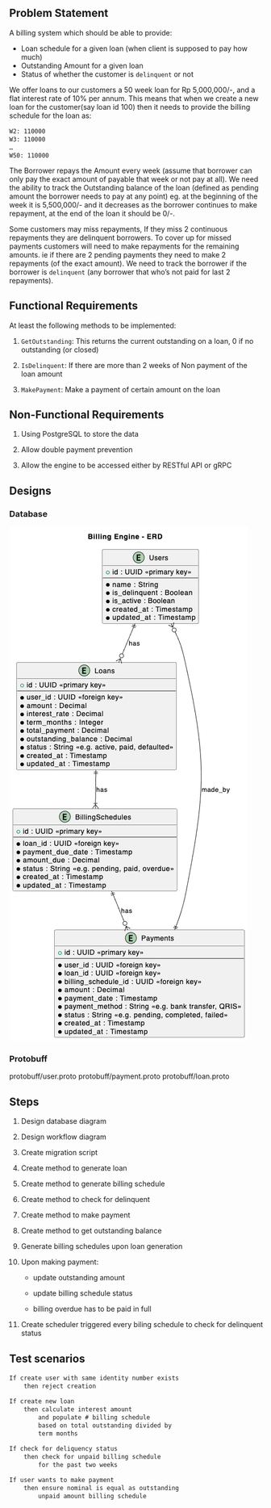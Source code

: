 ## Problem Statement

A billing system which should be able to provide:
- Loan schedule for a given loan (when client is supposed to pay how much)
- Outstanding Amount for a given loan
- Status of whether the customer is `delinquent` or not

We offer loans to our customers a 50 week loan for Rp 5,000,000/-, and a flat interest rate of 10% per annum. This means that when we create a new loan for the customer(say loan id 100) then it needs to provide the billing schedule for the loan as:

``` W1 : 110000
W2: 110000
W3: 110000
…
W50: 110000
```

The Borrower repays the Amount every week (assume that borrower can only pay the exact amount of payable that week or not pay at all). We need the ability to track the Outstanding balance of the loan (defined as pending amount the borrower needs to pay at any point) eg. at the beginning of the week it is 5,500,000/- and it decreases as the borrower continues to make repayment, at the end of the loan it should be 0/-. 

Some customers may miss repayments, If they miss 2 continuous repayments they are delinquent borrowers. To cover up for missed payments customers will need to make repayments for the remaining amounts. ie if there are 2 pending payments they need to make 2 repayments (of the exact amount). We need to track the borrower if the borrower is `delinquent` (any borrower that who’s not paid for last 2 repayments).

## Functional Requirements

At least the following methods to be implemented:

1. `GetOutstanding`: This returns the current outstanding on a loan, 0 if no outstanding (or closed)

2. `IsDelinquent`: If there are more than 2 weeks of Non payment of the loan amount

3. `MakePayment`: Make a payment of certain amount on the loan

## Non-Functional Requirements

1. Using PostgreSQL to store the data

2. Allow double payment prevention

3. Allow the engine to be accessed either by RESTful API or gRPC


## Designs

### Database

![alt text](image.png)

### Protobuff

protobuff/user.proto
protobuff/payment.proto
protobuff/loan.proto

## Steps

1. Design database diagram

2. Design workflow diagram

3. Create migration script

4. Create method to generate loan

5. Create method to generate billing schedule

6. Create method to check for delinquent

7. Create method to make payment

8. Create method to get outstanding balance

9. Generate billing schedules upon loan generation

10. Upon making payment: 

    - update outstanding amount
    
    - update billing schedule status
    
    - billing overdue has to be paid in full

11. Create scheduler triggered every biling schedule to check for delinquent status

## Test scenarios

```
If create user with same identity number exists
    then reject creation
```

```
If create new loan
    then calculate interest amount 
        and populate # billing schedule 
        based on total outstanding divided by 
        term months 
```

```
If check for deliquency status
    then check for unpaid billing schedule 
        for the past two weeks 
```

```
If user wants to make payment
    then ensure nominal is equal as outstanding 
        unpaid amount billing schedule
```